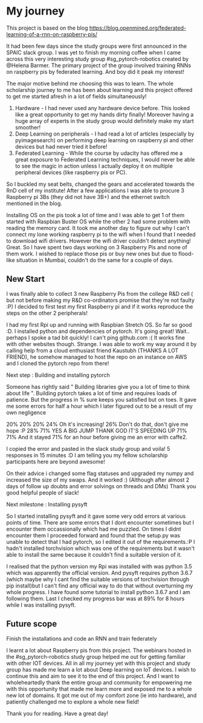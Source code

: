 # My journey
This project is based on the blog https://blog.openmined.org/federated-learning-of-a-rnn-on-raspberry-pis/

  It had been few days since the study groups were first announced in the SPAIC slack group. I was yet to finish my morning coffee when I came across this very interesting study group #sg_pytorch-robotics created by @Helena Barmer.
The primary project of the group involved training RNNs on raspberry pis by federated learning. And boy did it peak my interest!
  
  The major motive behind me choosing this was to learn. The whole scholarship journey to me has been about learning and this project offered to get me started afresh in a lot of fields simultaneously!

1. Hardware - I had never used any hardware device before. This looked like a great opportunity to get my hands dirty finally! Moreover having a huge array of experts in the study group would definitely make my start smoother!
2. Deep Learning on peripherals - I had read a lot of articles (especially by pyimagesearch) on performing deep learning on raspberry pi and other devices but had never tried it before!
3. Federated Learning - While the course by udacity has offered me a great exposure to Federated Learning techniques, I would never be able to see the magic in action unless I actually deploy it on multiple peripheral devices (like raspberry pis or PC).


So I buckled my seat belts, changed the gears and accelerated towards the RnD cell of my institute! 
After a few applications I was able to procure 3 Raspberry pi 3Bs (they did not have 3B+) and the ethernet switch mentioned in the blog.

Installing OS on the pis took a lot of time and I was able to get 1 of them started with Raspbian Buster OS while the other 2 had some problem with reading the memory card.
It took me another day to figure out why I can't connect my lone working raspberry pi to the wifi when I found that I needed to download wifi drivers. 
However the wifi driver couldn't detect anything! Great. So I have spent two days working on 3 Raspberry Pis and none of them work. 
I wished to replace those pis or buy new ones but due to flood-like situation in Mumbai, couldn't do the same for a couple of days.

## New Start
I was finally able to collect 3 new Raspberry Pis from the college R&D cell ( but not before making my R&D co-ordinators promise that they're not faulty :P)
I decided to first test my first Raspberry pi and if it works reproduce the steps on the other 2 peripherals! 

  I had my first Rpi up and running with Raspbian Stretch OS. So far so good :D. 
  I installed python and dependencies of pytorch. It's going great!
  Wait.. perhaps I spoke a tad bit quickly! I can't ping github.com :( It works fine with other websites though. Strange.
  I was able to work my way around it by calling help from a cloud enthusiast friend Kaustubh (THANKS A LOT FRIEND), he somehow managed to host the repo on an instance on AWS and I cloned the pytorch repo from there!
  
Next step : Building and installing pytorch

Someone has rightly said " Building libraries give you a lot of time to think about life ".
Building pytorch takes a lot of time and requires loads of patience. But the progress in % sure keeps you satisfied but on toes.
It gave me some errors for half a hour which I later figured out to be a result of my own negligence

20%
20%
20%
24%
Oh it's increasing!
26%
Don't do that, don't give me hope :P
28%
71%
YES A BIG JUMP THANK GOD IT'S SPEEDING UP
71%
71%
And it stayed 71% for an hour before giving me an error with caffe2.

I copied the error and pasted in the slack study group and voila! 5 responses in 15 minutes :D I am telling you my fellow scholarship participants here are beyond awesome!

  On their advice i changed some flag statuses and upgraded my numpy and increased the size of my swaps. 
  And it worked :)  (Although after almost 2 days of follow up doubts and error solvings on threads and DMs)
  Thank you good helpful people of slack!
  
Next milestone : Installing pysyft

So I started installing pysyft and it gave some very odd errors at various points of time.
There are some errors that I dont encounter sometimes but I encounter them occassionally which had me puzzled.
On times I didnt encounter them I proceeded forward and found that the setup.py was unable to detect that I had pytorch, so I edited it out of the requirements.:P
I hadn't installed torchvision which was one of the requirements but it wasn't able to install the same because it couldn't find a suitable version of it.

I realised that the python version my Rpi was installed with was python 3.5 which was apparently the official version. And pysyft requires python 3.6.7 (which maybe why I cant find the suitable versions of torchvision through pip install)but I can't find any official way to do that without overturning my whole progress.
I have found some tutorial to install python 3.6.7 and I am following them.
Last I checked my progress bar was at 89% for 8 hours while I was installing pysyft.


## Future scope
Finish the installations and code an RNN and train federately


I learnt a lot about Raspberry pis from this project. The webinars hosted in the #sg_pytorch-robotics study group helped me out for getting familiar with other IOT devices.
All in all my journey yet with this project and study group has made me learn a lot about Deep learning on IoT devices. I wish to continue this and aim to see it to the end of this project.
And I want to wholeheartedly thank the entire group and community for empowering me with this opportunity that made me learn more and exposed me to a whole new lot of domains.
It got me out of my comfort zone (ie into hardware), and patiently challenged me to explore a whole new field!

Thank you for reading. Have a great day!

